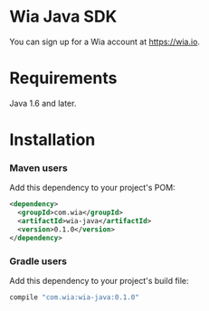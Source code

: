 # Wia Java SDK

You can sign up for a Wia account at https://wia.io.

Requirements
============

Java 1.6 and later.

Installation
============

### Maven users

Add this dependency to your project's POM:

```xml
<dependency>
  <groupId>com.wia</groupId>
  <artifactId>wia-java</artifactId>
  <version>0.1.0</version>
</dependency>
```

### Gradle users

Add this dependency to your project's build file:

```groovy
compile "com.wia:wia-java:0.1.0"
```
